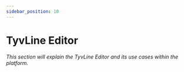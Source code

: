 ```yaml
---
sidebar_position: 10
---
```


# TyvLine Editor

_This section will explain the TyvLine Editor and its use cases within the platform._ 
